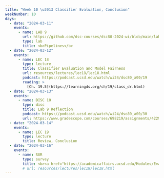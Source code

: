 ```yaml
---
title: "Week 10 \u2013 Classifier Evaluation, Conclusion"
weekNumber: 10
days:
  - date: "2024-03-11"
    events:
      - name: LAB 9
        url: https://github.com/dsc-courses/dsc80-2024-wi/blob/main/labs/lab09/lab.ipynb
        type: lab
        title: <b>Pipelines</b>
  - date: "2024-03-12"
    events:
      - name: LEC 18
        type: lecture
        title: Classifier Evaluation and Model Fairness
        url: resources/lectures/lec18/lec18.html
        podcast: https://podcast.ucsd.edu/watch/wi24/dsc80_a00/19
        reading: >
          [Ch. 19.5](https://learningds.org/ch/19/class_dr.html)
  - date: "2024-03-13"
    events:
      - name: DISC 10
        type: disc
        title: Lab 9 Reflection
        podcast: https://podcast.ucsd.edu/watch/wi24/dsc80_a00/30
        url: https://www.gradescope.com/courses/698219/assignments/4229520
  - date: "2024-03-14"
    events:
      - name: LEC 19
        type: lecture
        title: Review, Conclusion
  - date: "2024-03-16"
    events:
      - name: SUR
        type: survey
        title: <b><a href="https://academicaffairs.ucsd.edu/Modules/Evals/">SETs</a> and <a href="https://docs.google.com/forms/d/e/1FAIpQLSe-ADKrha3WLbf1U6mrwxxy7hckSHCsMJfNjs53AoPP0LJABg/viewform">End-of-Quarter Survey</a> (due 8AM)</b>
        # url: resources/lectures/lec18/lec18.html
---
```


